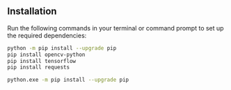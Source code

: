 ## Installation

Run the following commands in your terminal or command prompt to set up the required dependencies:

```bash
python -m pip install --upgrade pip
pip install opencv-python
pip install tensorflow
pip install requests
```

```bash
python.exe -m pip install --upgrade pip
